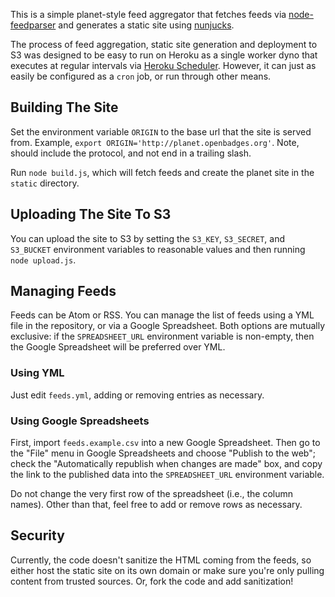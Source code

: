 This is a simple planet-style feed aggregator that fetches feeds via
[node-feedparser][] and generates a static site using [nunjucks][].

The process of feed aggregation, static site generation and
deployment to S3 was designed to be easy to run on Heroku as a single worker
dyno that executes at regular intervals via [Heroku Scheduler][]. However,
it can just as easily be configured as a `cron` job, or run through other
means.

## Building The Site

Set the environment variable `ORIGIN` to the base url that the site is
served from. Example, `export ORIGIN='http://planet.openbadges.org'`.
Note, should include the protocol, and not end in a trailing slash.

Run `node build.js`, which will fetch feeds and create the
planet site in the `static` directory.

## Uploading The Site To S3

You can upload the site to S3 by setting the `S3_KEY`, `S3_SECRET`, and
`S3_BUCKET` environment variables to reasonable values and then running
`node upload.js`.

## Managing Feeds

Feeds can be Atom or RSS. You can manage the list of feeds using a YML
file in the repository, or via a Google Spreadsheet. Both options are
mutually exclusive: if the `SPREADSHEET_URL` environment variable is
non-empty, then the Google Spreadsheet will be preferred over YML.

### Using YML

Just edit `feeds.yml`, adding or removing entries as necessary.

### Using Google Spreadsheets

First, import `feeds.example.csv` into a new Google Spreadsheet. Then
go to the "File" menu in Google Spreadsheets and choose "Publish to the web";
check the "Automatically republish when changes are made" box, and copy the
link to the published data into the `SPREADSHEET_URL` environment variable.

Do not change the very first row of the spreadsheet (i.e., the column names).
Other than that, feel free to add or remove rows as necessary.

## Security

Currently, the code doesn't sanitize the HTML coming from the feeds, so either
host the static site on its own domain or make sure you're only pulling
content from trusted sources. Or, fork the code and add sanitization!

  [node-feedparser]: https://github.com/danmactough/node-feedparser#readme
  [nunjucks]: http://nunjucks.jlongster.com/
  [Heroku Scheduler]: https://devcenter.heroku.com/articles/scheduler

